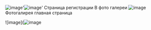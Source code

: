 ![image](https://github.com/E1K8/Project-s_demo/assets/142608556/69150937-8489-4f08-83d9-ec55adc90799)'![image](https://github.com/E1K8/Project-s_demo/assets/142608556/1038b4a1-744b-40ab-ba50-e6ac0e134383)'
 Страница регистрации В фото галереи
![image](https://github.com/E1K8/Project-s_demo/assets/142608556/73bd7eb3-75e7-4871-9152-0a4f378fdcb7)
Фотогалирея главная страница

![image](![image](https://github.com/E1K8/Project-s_demo/assets/142608556/7b9cec54-5a85-4c53-9125-0c1c1455d6dd)

